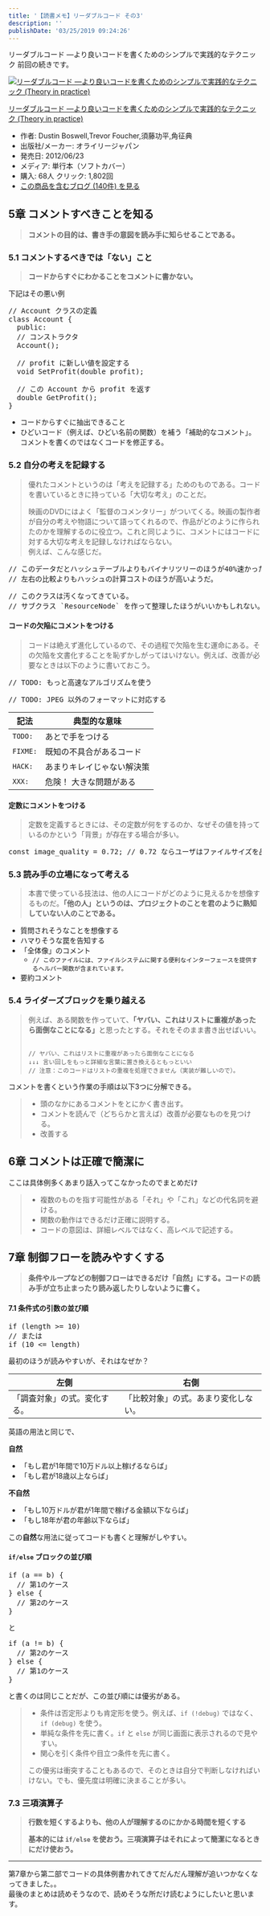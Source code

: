 ```yaml
---
title: '【読書メモ】リーダブルコード その3'
description: ''
publishDate: '03/25/2019 09:24:26'
---
```


<p>リーダブルコード ―より良いコードを書くためのシンプルで実践的なテクニック 前回の続きです。</p>

<p><div class="hatena-asin-detail"><a href="http://www.amazon.co.jp/exec/obidos/ASIN/4873115655/hatena-blog-22/"><img src="/images/hatena/20190726111902.jpg" class="hatena-asin-detail-image" alt="リーダブルコード ―より良いコードを書くためのシンプルで実践的なテクニック (Theory in practice)" title="リーダブルコード ―より良いコードを書くためのシンプルで実践的なテクニック (Theory in practice)"></a><div class="hatena-asin-detail-info"><p class="hatena-asin-detail-title"><a href="http://www.amazon.co.jp/exec/obidos/ASIN/4873115655/hatena-blog-22/">リーダブルコード ―より良いコードを書くためのシンプルで実践的なテクニック (Theory in practice)</a></p><ul><li><span class="hatena-asin-detail-label">作者:</span> Dustin Boswell,Trevor Foucher,須藤功平,角征典</li><li><span class="hatena-asin-detail-label">出版社/メーカー:</span> オライリージャパン</li><li><span class="hatena-asin-detail-label">発売日:</span> 2012/06/23</li><li><span class="hatena-asin-detail-label">メディア:</span> 単行本（ソフトカバー）</li><li><span class="hatena-asin-detail-label">購入</span>: 68人 <span class="hatena-asin-detail-label">クリック</span>: 1,802回</li><li><a href="http://d.hatena.ne.jp/asin/4873115655/hatena-blog-22" target="_blank">この商品を含むブログ (140件) を見る</a></li></ul></div><div class="hatena-asin-detail-foot"></div></div></p>

<h2>5章 コメントすべきことを知る</h2>

<blockquote><p><strong>コメントの目的は、書き手の意図を読み手に知らせることである。</strong></p></blockquote>

<h3>5.1 コメントするべきでは「ない」こと</h3>

<blockquote><p><strong>コードからすぐにわかることをコメントに書かない。</strong></p></blockquote>

<p>下記はその悪い例</p>

<pre class="code lang-c" data-lang="c" data-unlink><span class="synComment">// Account クラスの定義</span>
class Account {
  <span class="synStatement">public</span>:
  <span class="synComment">// コンストラクタ</span>
  Account();

  <span class="synComment">// profit に新しい値を設定する</span>
  <span class="synType">void</span> SetProfit(<span class="synType">double</span> profit);

  <span class="synComment">// この Account から profit を返す</span>
  <span class="synType">double</span> GetProfit();
}
</pre>

<ul>
<li>コードからすぐに抽出できること</li>
<li>ひどいコード（例えば、ひどい名前の関数）を補う「補助的なコメント」。<br/>
コメントを書くのではなくコードを修正する。</li>
</ul>

<h3>5.2 自分の考えを記録する</h3>

<blockquote><p>優れたコメントというのは「考えを記録する」ためのものである。コードを書いているときに持っている「大切な考え」のことだ。</p>

<p>映画のDVDにはよく「監督のコメンタリー」がついてくる。映画の製作者が自分の考えや物語について語ってくれるので、作品がどのように作られたのかを理解するのに役立つ。これと同じように、コメントにはコードに対する大切な考えを記録しなければならない。<br/>
例えば、こんな感じだ。</p></blockquote>

<pre class="code" data-lang="" data-unlink>// このデータだとハッシュテーブルよりもバイナリツリーのほうが40%速かった。
// 左右の比較よりもハッシュの計算コストのほうが高いようだ。</pre>

<pre class="code" data-lang="" data-unlink>// このクラスは汚くなってきている。
// サブクラス `ResourceNode` を作って整理したほうがいいかもしれない。</pre>

<h4>コードの欠陥にコメントをつける</h4>

<blockquote><p>コードは絶えず進化しているので、その過程で欠陥を生む運命にある。その欠陥を文書化することを恥ずかしがってはいけない。例えば、改善が必要なときは以下のように書いておこう。</p></blockquote>

<pre class="code" data-lang="" data-unlink>// TODO: もっと高速なアルゴリズムを使う</pre>

<pre class="code" data-lang="" data-unlink>// TODO: JPEG 以外のフォーマットに対応する</pre>

<table>
<thead>
<tr>
<th> 記法     </th>
<th> 典型的な意味               </th>
</tr>
</thead>
<tbody>
<tr>
<td> <code>TODO:</code>  </td>
<td> あとで手をつける           </td>
</tr>
<tr>
<td> <code>FIXME:</code> </td>
<td> 既知の不具合があるコード   </td>
</tr>
<tr>
<td> <code>HACK:</code>  </td>
<td> あまりキレイじゃない解決策 </td>
</tr>
<tr>
<td> <code>XXX:</code>   </td>
<td> 危険！ 大きな問題がある    </td>
</tr>
</tbody>
</table>

<h4>定数にコメントをつける</h4>

<blockquote><p>定数を定義するときには、その定数が何をするのか、なぜその値を持っているのかという「背景」が存在する場合が多い。</p></blockquote>

<pre class="code" data-lang="" data-unlink>const image_quality = 0.72; // 0.72 ならユーザはファイルサイズを品質の面で妥協できる</pre>

<h3>5.3 読み手の立場になって考える</h3>

<blockquote><p>本書で使っている技法は、他の人にコードがどのように見えるかを想像するものだ。<strong>「他の人」というのは、プロジェクトのことを君のように熟知していない人のことである。</strong></p></blockquote>

<ul>
<li>質問されそうなことを想像する</li>
<li>ハマりそうな罠を告知する</li>
<li>「全体像」のコメント

<ul>
<li><code>// このファイルには、ファイルシステムに関する便利なインターフェースを提供するヘルパー関数が含まれています。</code></li>
</ul>
</li>
<li>要約コメント</li>
</ul>

<h3>5.4 ライダーズブロックを乗り越える</h3>

<blockquote><p>例えば、ある関数を作っていて、<strong>「ヤバい、これはリストに重複があったら面倒なことになる」</strong>と思ったとする。それをそのまま書き出せばいい。</p>

<p><code>
// ヤバい、これはリストに重複があったら面倒なことになる
↓↓↓ 言い回しをもっと詳細な言葉に置き換えるともっといい
// 注意：このコードはリストの重複を処理できません（実装が難しいので）。
</code></p></blockquote>

<p>コメントを書くという作業の手順は以下3つに分解できる。</p>

<blockquote><ul>
<li>頭のなかにあるコメントをとにかく書き出す。</li>
<li>コメントを読んで（どちらかと言えば）改善が必要なものを見つける。</li>
<li>改善する</li>
</ul>
</blockquote>

<h2>6章 コメントは正確で簡潔に</h2>

<p>ここは具体例多くあまり話入ってこなかったのでまとめだけ</p>

<blockquote><ul>
<li>複数のものを指す可能性がある「それ」や「これ」などの代名詞を避ける。</li>
<li>関数の動作はできるだけ正確に説明する。</li>
<li>コードの意図は、詳細レベルではなく、高レベルで記述する。</li>
</ul>
</blockquote>

<h2>7章 制御フローを読みやすくする</h2>

<blockquote><p><strong>条件やループなどの制御フローはできるだけ「自然」にする。コードの読み手が立ち止まったり読み返したりしないように書く。</strong></p></blockquote>

<h4>7.1 条件式の引数の並び順</h4>

<pre class="code lang-javascript" data-lang="javascript" data-unlink><span class="synStatement">if</span> (length &gt;= 10)
<span class="synComment">// または</span>
<span class="synStatement">if</span> (10 &lt;= length)
</pre>

<p>最初のほうが読みやすいが、それはなぜか？</p>

<table>
<thead>
<tr>
<th> 左側                         </th>
<th> 右側                                 </th>
</tr>
</thead>
<tbody>
<tr>
<td> 「調査対象」の式。変化する。 </td>
<td> 「比較対象」の式。あまり変化しない。 </td>
</tr>
</tbody>
</table>

<p>英語の用法と同じで、</p>

<p><strong>自然</strong></p>

<ul>
<li>「もし君が1年間で10万ドル以上稼げるならば」</li>
<li>「もし君が18歳以上ならば」</li>
</ul>

<p><strong>不自然</strong></p>

<ul>
<li>「もし10万ドルが君が1年間で稼げる金額以下ならば」</li>
<li>「もし18年が君の年齢以下ならば」</li>
</ul>

<p>この<strong>自然</strong>な用法に従ってコードも書くと理解がしやすい。</p>

<h4><code>if/else</code> ブロックの並び順</h4>

<pre class="code lang-javascript" data-lang="javascript" data-unlink><span class="synStatement">if</span> (a == b) <span class="synIdentifier">{</span>
  <span class="synComment">// 第1のケース</span>
<span class="synIdentifier">}</span> <span class="synStatement">else</span> <span class="synIdentifier">{</span>
  <span class="synComment">// 第2のケース</span>
<span class="synIdentifier">}</span>
</pre>

<p>と</p>

<pre class="code lang-javascript" data-lang="javascript" data-unlink><span class="synStatement">if</span> (a != b) <span class="synIdentifier">{</span>
  <span class="synComment">// 第2のケース</span>
<span class="synIdentifier">}</span> <span class="synStatement">else</span> <span class="synIdentifier">{</span>
  <span class="synComment">// 第1のケース</span>
<span class="synIdentifier">}</span>
</pre>

<p>と書くのは同じことだが、この並び順には優劣がある。</p>

<blockquote><ul>
<li>条件は否定形よりも肯定形を使う。例えば、<code>if (!debug)</code> ではなく、<code>if (debug)</code> を使う。</li>
<li>単純な条件を先に書く。<code>if</code> と <code>else</code> が同じ画面に表示されるので見やすい。</li>
<li>関心を引く条件や目立つ条件を先に書く。</li>
</ul>

<p>この優劣は衝突することもあるので、そのときは自分で判断しなければいけない。でも、優先度は明確に決まることが多い。</p></blockquote>

<h3>7.3 三項演算子</h3>

<blockquote><p><strong>行数を短くするよりも、他の人が理解するのにかかる時間を短くする</strong></p>

<p><strong>基本的には <code>if/else</code> を使おう。三項演算子はそれによって簡潔になるときにだけ使おう。</strong></p></blockquote>

<hr />

<p>第7章から第二部でコードの具体例書かれてきてだんだん理解が追いつかなくなってきました。。<br/>
最後のまとめは読めそうなので、読めそうな所だけ読むようにしたいと思います。</p>
